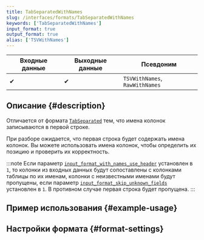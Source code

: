 ```yaml
---
title: TabSeparatedWithNames
slug: /interfaces/formats/TabSeparatedWithNames
keywords: ['TabSeparatedWithNames']
input_format: true
output_format: true
alias: ['TSVWithNames']
---
```


| Входные данные | Выходные данные | Псевдоним                   |
|----------------|----------------|-----------------------------|
|  ✔             |  ✔             | `TSVWithNames`, `RawWithNames` |

## Описание {#description}

Отличается от формата [`TabSeparated`](./TabSeparated.md) тем, что имена колонок записываются в первой строке.

При разборе ожидается, что первая строка будет содержать имена колонок. Вы можете использовать имена колонок, чтобы определить их позицию и проверить их корректность.

:::note
Если параметр [`input_format_with_names_use_header`](../../../operations/settings/settings-formats.md/#input_format_with_names_use_header) установлен в `1`, 
то колонки из входных данных будут сопоставлены с колонками таблицы по их именам, колонки с неизвестными именами будут пропущены, если параметр [`input_format_skip_unknown_fields`](../../../operations/settings/settings-formats.md/#input_format_skip_unknown_fields) установлен в `1`. 
В противном случае первая строка будет пропущена.
:::

## Пример использования {#example-usage}

## Настройки формата {#format-settings}
